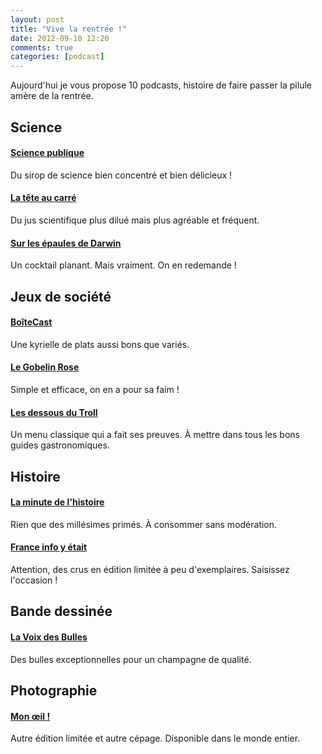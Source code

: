 ```yaml
---
layout: post
title: "Vive la rentrée !"
date: 2012-09-10 12:20
comments: true
categories: [podcast]
---
```

Aujourd'hui je vous propose 10 podcasts, histoire de faire passer la pilule amère de la rentrée.
<!--more-->
## Science

#### [Science publique](http://www.franceculture.fr/podcast/2595281)
Du sirop de science bien concentré et bien délicieux !

#### [La tête au carré](http://www.franceinter.fr/emission-la-tete-au-carre)
Du jus scientifique plus dilué mais plus agréable et fréquent.

#### [Sur les épaules de Darwin](http://www.franceinter.fr/emission-sur-les-epaules-de-darwin)
Un cocktail planant. Mais vraiment. On en redemande !

## Jeux de société

#### [BoîteCast](http://www.soirees-terribles.be/boitecasts/)
Une kyrielle de plats aussi bons que variés.

#### [Le Gobelin Rose](http://www.le-gobelin-rose.com/)
Simple et efficace, on en a pour sa faim !

#### [Les dessous du Troll](http://www.lesdessousdutroll.fr/category/podcast/)
Un menu classique qui a fait ses preuves. À mettre dans tous les bons guides gastronomiques.

## Histoire

#### [La minute de l'histoire](http://laminutedelhistoire.fr/)
Rien que des millésimes primés. À consommer sans modération.

#### [France info y était](http://www.franceinfo.fr/france-info-y-etait-helene-lam-trong)
Attention, des crus en édition limitée à peu d'exemplaires. Saisissez l'occasion !

## Bande dessinée

#### [La Voix des Bulles](http://www.lavoixdesbulles.fr/)
Des bulles exceptionnelles pour un champagne de qualité.

## Photographie

#### [Mon œil !](http://www.franceculture.fr/podcast/4455831)
Autre édition limitée et autre cépage. Disponible dans le monde entier.
